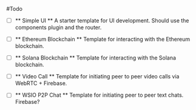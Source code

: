 #Todo
- [ ] ** Simple UI **
A starter template for UI development. Should use the components plugin and the router.

- [ ] ** Ethereum Blockchain **
Template for interacting with the Ethereum blockchain.

- [ ] ** Solana Blockchain **
Template for interacting with the Solana blockchain.

- [ ] ** Video Call **
Template for initiating peer to peer video calls via WebRTC + Firebase. 

- [ ] ** WSIO P2P Chat **
Template for initiating peer to peer text chats. Firebase? 
